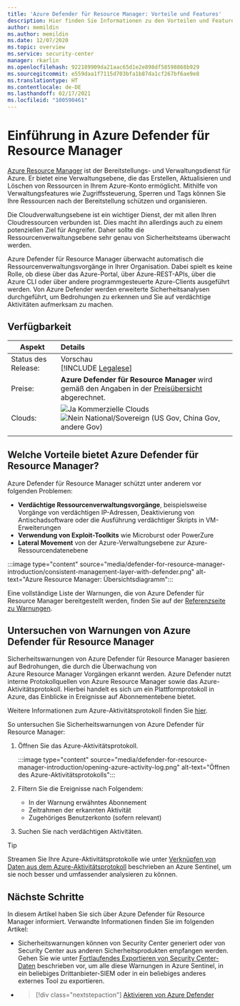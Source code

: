 ```yaml
---
title: 'Azure Defender für Resource Manager: Vorteile und Features'
description: Hier finden Sie Informationen zu den Vorteilen und Features von Azure Defender für Resource Manager.
author: memildin
ms.author: memildin
ms.date: 12/07/2020
ms.topic: overview
ms.service: security-center
manager: rkarlin
ms.openlocfilehash: 922189909da21aac65d1e2e898df58598868b929
ms.sourcegitcommit: e559daa1f7115d703bfa1b87da1cf267bf6ae9e8
ms.translationtype: HT
ms.contentlocale: de-DE
ms.lasthandoff: 02/17/2021
ms.locfileid: "100590461"
---
```

# <a name="introduction-to-azure-defender-for-resource-manager"></a>Einführung in Azure Defender für Resource Manager

[Azure Resource Manager](../azure-resource-manager/management/overview.md) ist der Bereitstellungs- und Verwaltungsdienst für Azure. Er bietet eine Verwaltungsebene, die das Erstellen, Aktualisieren und Löschen von Ressourcen in Ihrem Azure-Konto ermöglicht. Mithilfe von Verwaltungsfeatures wie Zugriffssteuerung, Sperren und Tags können Sie Ihre Ressourcen nach der Bereitstellung schützen und organisieren.

Die Cloudverwaltungsebene ist ein wichtiger Dienst, der mit allen Ihren Cloudressourcen verbunden ist. Dies macht ihn allerdings auch zu einem potenziellen Ziel für Angreifer. Daher sollte die Ressourcenverwaltungsebene sehr genau von Sicherheitsteams überwacht werden. 

Azure Defender für Resource Manager überwacht automatisch die Ressourcenverwaltungsvorgänge in Ihrer Organisation. Dabei spielt es keine Rolle, ob diese über das Azure-Portal, über Azure-REST-APIs, über die Azure CLI oder über andere programmgesteuerte Azure-Clients ausgeführt werden. Von Azure Defender werden erweiterte Sicherheitsanalysen durchgeführt, um Bedrohungen zu erkennen und Sie auf verdächtige Aktivitäten aufmerksam zu machen.

## <a name="availability"></a>Verfügbarkeit

|Aspekt|Details|
|----|:----|
|Status des Release:|Vorschau<br>[!INCLUDE [Legalese](../../includes/security-center-preview-legal-text.md)] |
|Preise:|**Azure Defender für Resource Manager** wird gemäß den Angaben in der [Preisübersicht](security-center-pricing.md) abgerechnet.|
|Clouds:|![Ja](./media/icons/yes-icon.png) Kommerzielle Clouds<br>![Nein](./media/icons/no-icon.png) National/Sovereign (US Gov, China Gov, andere Gov)|
|||

## <a name="what-are-the-benefits-of-azure-defender-for-resource-manager"></a>Welche Vorteile bietet Azure Defender für Resource Manager?

Azure Defender für Resource Manager schützt unter anderem vor folgenden Problemen:

- **Verdächtige Ressourcenverwaltungsvorgänge**, beispielsweise Vorgänge von verdächtigen IP-Adressen, Deaktivierung von Antischadsoftware oder die Ausführung verdächtiger Skripts in VM-Erweiterungen
- **Verwendung von Exploit-Toolkits** wie Microburst oder PowerZure
- **Lateral Movement** von der Azure-Verwaltungsebene zur Azure-Ressourcendatenebene

:::image type="content" source="media/defender-for-resource-manager-introduction/consistent-management-layer-with-defender.png" alt-text="Azure Resource Manager: Übersichtsdiagramm":::

Eine vollständige Liste der Warnungen, die von Azure Defender für Resource Manager bereitgestellt werden, finden Sie auf der [Referenzseite zu Warnungen](alerts-reference.md#alerts-resourcemanager).


 ## <a name="how-to-investigate-alerts-from-azure-defender-for-resource-manager"></a>Untersuchen von Warnungen von Azure Defender für Resource Manager

Sicherheitswarnungen von Azure Defender für Resource Manager basieren auf Bedrohungen, die durch die Überwachung von Azure Resource Manager Vorgängen erkannt werden. Azure Defender nutzt interne Protokollquellen von Azure Resource Manager sowie das Azure-Aktivitätsprotokoll. Hierbei handelt es sich um ein Plattformprotokoll in Azure, das Einblicke in Ereignisse auf Abonnementebene bietet.

Weitere Informationen zum Azure-Aktivitätsprotokoll finden Sie [hier](../azure-monitor/essentials/activity-log.md).

So untersuchen Sie Sicherheitswarnungen von Azure Defender für Resource Manager:

1. Öffnen Sie das Azure-Aktivitätsprotokoll.

    :::image type="content" source="media/defender-for-resource-manager-introduction/opening-azure-activity-log.png" alt-text="Öffnen des Azure-Aktivitätsprotokolls":::

1. Filtern Sie die Ereignisse nach Folgendem:
    - In der Warnung erwähntes Abonnement
    - Zeitrahmen der erkannten Aktivität
    - Zugehöriges Benutzerkonto (sofern relevant)

1. Suchen Sie nach verdächtigen Aktivitäten.

> [!TIP]
> Streamen Sie Ihre Azure-Aktivitätsprotokolle wie unter [Verknüpfen von Daten aus dem Azure-Aktivitätsprotokoll](../sentinel/connect-azure-activity.md) beschrieben an Azure Sentinel, um sie noch besser und umfassender analysieren zu können.



## <a name="next-steps"></a>Nächste Schritte

In diesem Artikel haben Sie sich über Azure Defender für Resource Manager informiert. Verwandte Informationen finden Sie im folgenden Artikel: 

- Sicherheitswarnungen können von Security Center generiert oder von Security Center aus anderen Sicherheitsprodukten empfangen werden. Gehen Sie wie unter [Fortlaufendes Exportieren von Security Center-Daten](continuous-export.md) beschrieben vor, um alle diese Warnungen in Azure Sentinel, in ein beliebiges Drittanbieter-SIEM oder in ein beliebiges anderes externes Tool zu exportieren.

- > [!div class="nextstepaction"]
    > [Aktivieren von Azure Defender](security-center-pricing.md#enable-azure-defender)